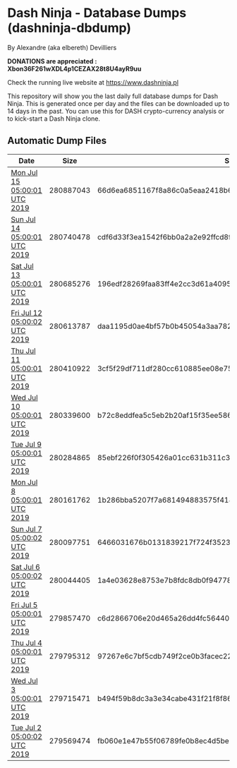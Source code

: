 # Dash Ninja - Database Dumps (dashninja-dbdump)
By Alexandre (aka elbereth) Devilliers

**DONATIONS are appreciated : Xbon36F261wXDL4p1CEZAX28t8U4ayR9uu**

Check the running live website at https://www.dashninja.pl

This repository will show you the last daily full database dumps for Dash Ninja. This is generated once per day and the files can be downloaded up to 14 days in the past.
You can use this for DASH crypto-currency analysis or to kick-start a Dash Ninja clone.


## Automatic Dump Files
| Date | Size | SHA256 |
|--|--|--|
| [Mon Jul 15 05:00:01 UTC 2019](https://transfer.sh/7w4eY/dashninja-dbdump-20190715070001.tar.bz2) | 280887043 | 66d6ea6851167f8a86c0a5eaa2418b6a2003c4953fbb4ea7ba39d4d3a9bc701b | 
| [Sun Jul 14 05:00:01 UTC 2019](https://transfer.sh/4oUr0/dashninja-dbdump-20190714070001.tar.bz2) | 280740478 | cdf6d33f3ea1542f6bb0a2a2e92ffcd8fefe95dc0f07a1653920efbb295ca5e9 | 
| [Sat Jul 13 05:00:01 UTC 2019](https://transfer.sh/i6Hmj/dashninja-dbdump-20190713070001.tar.bz2) | 280685276 | 196edf28269faa83ff4e2cc3d61a409554e8fc9657c9c4bd941d50d652c5ca73 | 
| [Fri Jul 12 05:00:02 UTC 2019](https://transfer.sh/b4QBQ/dashninja-dbdump-20190712070002.tar.bz2) | 280613787 | daa1195d0ae4bf57b0b45054a3aa782f26d4eed69c321de57b3b19a45799c5d4 | 
| [Thu Jul 11 05:00:01 UTC 2019](https://transfer.sh/12whf6/dashninja-dbdump-20190711070001.tar.bz2) | 280410922 | 3cf5f29df711df280cc610885ee08e757df928f9ef175f322b1a480425d443e9 | 
| [Wed Jul 10 05:00:01 UTC 2019](https://transfer.sh/PI3pO/dashninja-dbdump-20190710070001.tar.bz2) | 280339600 | b72c8eddfea5c5eb2b20af15f35ee5865c4614615fecbd28b68e3a47ea767684 | 
| [Tue Jul  9 05:00:01 UTC 2019](https://transfer.sh/NKXu7/dashninja-dbdump-20190709070001.tar.bz2) | 280284865 | 85ebf226f0f305426a01cc631b311c35d711df8b6e4c165ef0202967aca1bcfe | 
| [Mon Jul  8 05:00:01 UTC 2019](https://transfer.sh/E6f1z/dashninja-dbdump-20190708070001.tar.bz2) | 280161762 | 1b286bba5207f7a681494883575f418567e1b6a32147f5243da048c837281cb1 | 
| [Sun Jul  7 05:00:02 UTC 2019](https://transfer.sh/s2sYz/dashninja-dbdump-20190707070002.tar.bz2) | 280097751 | 6466031676b0131839217f724f35233794b7d3015cbb71616ce45f0b15f7f90e | 
| [Sat Jul  6 05:00:02 UTC 2019](https://transfer.sh/kRYVp/dashninja-dbdump-20190706070002.tar.bz2) | 280044405 | 1a4e03628e8753e7b8fdc8db0f947785ebbede1e69fed67936b6adfd60506e40 | 
| [Fri Jul  5 05:00:01 UTC 2019](https://transfer.sh/u1wu3/dashninja-dbdump-20190705070001.tar.bz2) | 279857470 | c6d2866706e20d465a26dd4fc56440cd8aeae6568b46b134668175496b0c2198 | 
| [Thu Jul  4 05:00:01 UTC 2019]() | 279795312 | 97267e6c7bf5cdb749f2ce0b3facec224b76e24a7b27fcffdb7f6c4a59aaa1b1 | 
| [Wed Jul  3 05:00:01 UTC 2019](https://transfer.sh/XSX7t/dashninja-dbdump-20190703070001.tar.bz2) | 279715471 | b494f59b8dc3a3e34cabe431f21f8f863d7f17422933f89986633837925a88ff | 
| [Tue Jul  2 05:00:02 UTC 2019](https://transfer.sh/sdn0X/dashninja-dbdump-20190702070002.tar.bz2) | 279569474 | fb060e1e47b55f06789fe0b8ec4d5be1c816d4ed8bb70ccbcc153fcf56bacaaa | 
